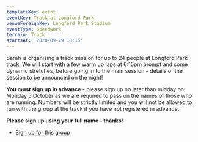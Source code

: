 ```yaml
---
templateKey: event
eventKey: Track at Longford Park
venueForeignKey: Longford Park Stadium
eventType: Speedwork
terrain: Track
startsAt: '2020-09-29 18:15'
---
```

Sarah is organising a track session for up to 24 people at Longford Park track. We will start with a few 
warm up laps at 6:15pm prompt and some dynamic stretches, before going in to the main session - details of the session 
to be announced on the night!

**You must sign up in advance** - please sign up no later than midday on Monday 5 October as we 
are required to pass on the names of those who are running. Numbers will be strictly limited and you will not be allowed 
to run with the group at the track if you have not registered in advance.

**Please sign up using your full name - thanks!**

* [Sign up for this group](https://doodle.com/poll/8dmxqy5bevzata5k)
